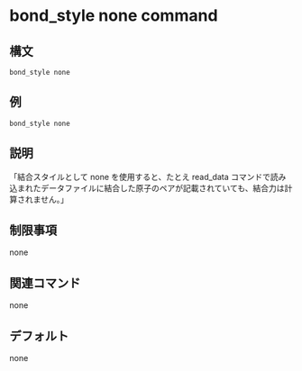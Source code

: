 # bond_style none command

## 構文
```
bond_style none
```

## 例
```
bond_style none
```

## 説明
「結合スタイルとして none を使用すると、たとえ read_data コマンドで読み込まれたデータファイルに結合した原子のペアが記載されていても、結合力は計算されません。」

## 制限事項
none

## 関連コマンド
none

## デフォルト
none